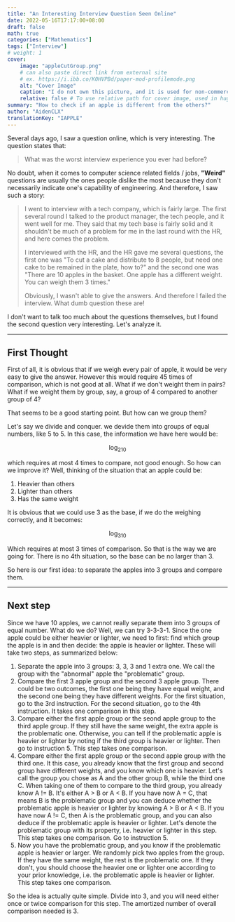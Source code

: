 ```yaml
---
title: "An Interesting Interview Question Seen Online"
date: 2022-05-16T17:17:00+08:00
draft: false
math: true
categories: ["Mathematics"]
tags: ["Interview"]
# weight: 1
cover:
    image: "appleCutGroup.png"
    # can also paste direct link from external site
    # ex. https://i.ibb.co/K0HVPBd/paper-mod-profilemode.png
    alt: "Cover Image"
    caption: "I do not own this picture, and it is used for non-commercial purposes only. If this violated your rights, please contact me and I will remove it."
    relative: false # To use relative path for cover image, used in hugo Page-bundles
summary: "How to check if an apple is different from the others?"
author: "AidenCLX"
translationKey: "IAPPLE"
---
```


Several days ago, I saw a question online, which is very interesting. The question states that:

> What was the worst interview experience you ever had before?

No doubt, when it comes to computer science related fields / jobs, __"Weird"__ questions are usually the ones people dislike the most because they don't necessarily indicate one's capability of engineering. And therefore, I saw such a story:

> I went to interview with a tech company, which is fairly large. The first several round I talked to the product manager, the tech people, and it went well for me. They said that my tech base is fairly solid and it shouldn't be much of a problem for me in the last round with the HR, and here comes the problem.
>
> I interviewed with the HR, and the HR gave me several questions, the first one was "To cut a cake and distribute to 8 people, but need one cake to be remained in the plate, how to?" and the second one was "There are 10 apples in the basket. One apple has a different weight. You can weigh them 3 times."
>
> Obviously, I wasn't able to give the answers. And therefore I failed the interview. What dumb question these are!

I don't want to talk too much about the questions themselves, but I found the second question very interesting. Let's analyze it.

---

## First Thought

First of all, it is obvious that if we weigh every pair of apple, it would be very easy to give the answer. However this would require 45 times of comparison, which is not good at all. What if we don't weight them in pairs? What if we weight them by group, say, a group of 4 compared to another group of 4?

That seems to be a good starting point. But how can we group them?

Let's say we divide and conquer. we devide them into groups of equal numbers, like 5 to 5. In this case, the information we have here would be:

$$\log_210$$

which requires at most 4 times to compare, not good enough. So how can we improve it? Well, thinking of the situation that an apple could be:

1. Heavier than others
2. Lighter than others
3. Has the same weight

It is obvious that we could use 3 as the base, if we do the weighing correctly, and it becomes:

$$\log_310$$

Which requires at most 3 times of comparison. So that is the way we are going for. There is no 4th situation, so the base can be no larger than 3.

So here is our first idea: to separate the apples into 3 groups and compare them.

---

## Next step

Since we have 10 apples, we cannot really separate them into 3 groups of equal number. What do we do? Well, we can try 3-3-3-1. Since the one apple could be either heavier or lighter, we need to first: find which group the apple is in and then decide: the apple is heavier or lighter. These will take two steps, as summarized below:

1. Separate the apple into 3 groups: 3, 3, 3 and 1 extra one. We call the group with the "abnormal" apple the "problematic" group.
2. Compare the first 3 apple group and the second 3 apple group. There could be two outcomes, the first one being they have equal weight, and the second one being they have different weights. For the first situation, go to the 3rd instruction. For the second situation, go to the 4th instruction. It takes one comparison in this step.
3. Compare either the first apple group or the seond apple group to the third apple group. If they still have the same weight, the extra apple is the problematic one. Otherwise, you can tell if the problematic apple is heavier or lighter by noting if the third group is heavier or lighter. Then go to instruction 5. This step takes one comparison.
4. Compare either the first apple group or the second apple group with the third one. It this case, you already know that the first group and second group have different weights, and you know which one is heavier. Let's call the group you chose as A and the other group B, while the third one C. When taking one of them to compare to the third group, you already know A != B. It's either A > B or A < B. If you have now A = C, that means B is the problematic group and you can deduce whether the problematic apple is heavier or lighter by knowing A > B or A < B. If you have now A != C, then A is the problematic group, and you can also deduce if the problematic apple is heavier or lighter. Let's denote the problematic group with its property, i.e. heavier or lighter in this step. This step takes one comparison. Go to instruction 5.
5. Now you have the problematic group, and you know if the problematic apple is heavier or larger. We randomly pick two apples from the group. If they have the same weight, the rest is the problematic one. If they don't, you should choose the heavier one or lighter one according to your prior knowledge, i.e. the problematic apple is heavier or lighter. This step takes one comparison.

So the idea is actually quite simple. Divide into 3, and you will need either once or twice comparison for this step. The amortized number of overall comparison needed is 3.